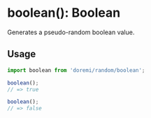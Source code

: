 # boolean(): Boolean

Generates a pseudo-random boolean value.

## Usage

```js
import boolean from 'doremi/random/boolean';

boolean();
// => true

boolean();
// => false
```
